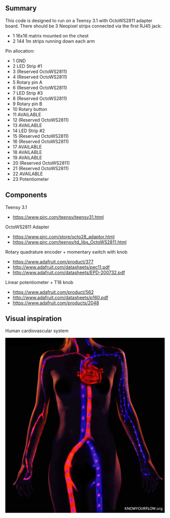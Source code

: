 ## Summary

This code is designed to run on a Teensy 3.1 with OctoWS2811 adapter board. There should be 3 Neopixel strips connected via the first RJ45 jack:
  - 1 16x16 matrix mounted on the chest
  - 2 144 1m strips running down each arm

Pin allocation:
  -  1 GND
  -  2 LED Strip #1
  -  3 (Reserved OctoWS2811)
  -  4 (Reserved OctoWS2811)
  -  5 Rotary pin A
  -  6 (Reserved OctoWS2811)
  -  7 LED Strip #3
  -  8 (Reserved OctoWS2811)
  -  9 Rotary pin B
  - 10 Rotary button
  - 11 AVAILABLE
  - 12 (Reserved OctoWS2811)
  - 13 AVAILABLE
  - 14 LED Strip #2
  - 15 (Reserved OctoWS2811)
  - 16 (Reserved OctoWS2811)
  - 17 AVAILABLE
  - 18 AVAILABLE
  - 19 AVAILABLE
  - 20 (Reserved OctoWS2811)
  - 21 (Reserved OctoWS2811)
  - 22 AVAILABLE
  - 23 Potentiometer

## Components

Teensy 3.1
  - https://www.pjrc.com/teensy/teensy31.html

OctoWS2811 Adapter
  - https://www.pjrc.com/store/octo28_adaptor.html
  - https://www.pjrc.com/teensy/td_libs_OctoWS2811.html

Rotary quadrature encoder + momentary switch with knob
  - https://www.adafruit.com/product/377
  - http://www.adafruit.com/datasheets/pec11.pdf
  - http://www.adafruit.com/datasheets/EPD-200732.pdf

Linear potentiometer + T18 knob
  - https://www.adafruit.com/product/562
  - http://www.adafruit.com/datasheets/p160.pdf
  - https://www.adafruit.com/products/2048

## Visual inspiration

Human cardiovascular system

![Image of Cardio System](https://github.com/dileepfrog/arduino/blob/master/CardioAnimated.gif)
